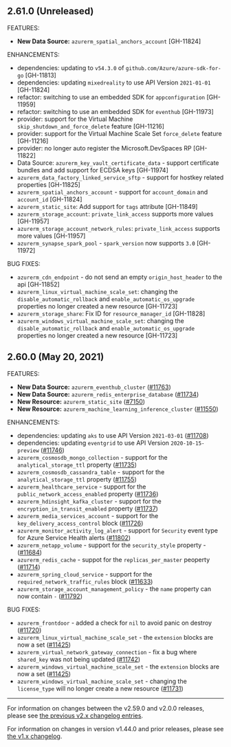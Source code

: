 ## 2.61.0 (Unreleased)

FEATURES:

* **New Data Source:** `azurerm_spatial_anchors_account` [GH-11824]

ENHANCEMENTS:

* dependencies: updating to `v54.3.0` of `github.com/Azure/azure-sdk-for-go` [GH-11813]
* dependencies: updating `mixedreality` to use API Version `2021-01-01` [GH-11824]
* refactor: switching to use an embedded SDK for `appconfiguration` [GH-11959]
* refactor: switching to use an embedded SDK for `eventhub` [GH-11973]
* provider: support for the Virtual Machine `skip_shutdown_and_force_delete` feature [GH-11216]
* provider: support for the Virtual Machine Scale Set `force_delete` feature [GH-11216]
* provider: no longer auto register the Microsoft.DevSpaces RP [GH-11822]
* Data Source: `azurerm_key_vault_certificate_data` - support certificate bundles and add support for ECDSA keys [GH-11974]
* `azurerm_data_factory_linked_service_sftp` - support for hostkey related properties [GH-11825]
* `azurerm_spatial_anchors_account` - support for `account_domain` and `account_id` [GH-11824]
* `azurerm_static_site`: Add support for `tags` attribute [GH-11849]
* `azurerm_storage_account`: `private_link_access` supports more values [GH-11957]
* `azurerm_storage_account_network_rules`: `private_link_access` supports more values [GH-11957]
* `azurerm_synapse_spark_pool` - `spark_version` now supports `3.0` [GH-11972]

BUG FIXES:

* `azurerm_cdn_endpoint` - do not send an empty `origin_host_header` to the api [GH-11852]
* `azurerm_linux_virtual_machine_scale_set`: changing the `disable_automatic_rollback` and `enable_automatic_os_upgrade` properties no longer created a new resource [GH-11723]
* `azurerm_storage_share`: Fix ID for `resource_manager_id` [GH-11828]
* `azurerm_windows_virtual_machine_scale_set`: changing the `disable_automatic_rollback` and `enable_automatic_os_upgrade` properties no longer created a new resource [GH-11723]

## 2.60.0 (May 20, 2021)

FEATURES:

* **New Data Source:** `azurerm_eventhub_cluster` ([#11763](https://github.com/terraform-providers/terraform-provider-azurerm/issues/11763))
* **New Data Source:** `azurerm_redis_enterprise_database` ([#11734](https://github.com/terraform-providers/terraform-provider-azurerm/issues/11734))
* **New Resource:** `azurerm_static_site` ([#7150](https://github.com/terraform-providers/terraform-provider-azurerm/issues/7150))
* **New Resource:** `azurerm_machine_learning_inference_cluster` ([#11550](https://github.com/terraform-providers/terraform-provider-azurerm/issues/11550))

ENHANCEMENTS:

* dependencies: updating `aks` to use API Version `2021-03-01` ([#11708](https://github.com/terraform-providers/terraform-provider-azurerm/issues/11708))
* dependencies: updating `eventgrid` to use API Version `2020-10-15-preview` ([#11746](https://github.com/terraform-providers/terraform-provider-azurerm/issues/11746))
* `azurerm_cosmosdb_mongo_collection` - support for the `analytical_storage_ttl` property ([#11735](https://github.com/terraform-providers/terraform-provider-azurerm/issues/11735))
* `azurerm_cosmosdb_cassandra_table` - support for the `analytical_storage_ttl` property ([#11755](https://github.com/terraform-providers/terraform-provider-azurerm/issues/11755))
* `azurerm_healthcare_service` - support for the `public_network_access_enabled` property ([#11736](https://github.com/terraform-providers/terraform-provider-azurerm/issues/11736))
* `azurerm_hdinsight_kafka_cluster` - support for the `encryption_in_transit_enabled` property ([#11737](https://github.com/terraform-providers/terraform-provider-azurerm/issues/11737))
* `azurerm_media_services_account` - support for the `key_delivery_access_control` block ([#11726](https://github.com/terraform-providers/terraform-provider-azurerm/issues/11726))
* `azurerm_monitor_activity_log_alert` - support for `Security` event type for Azure Service Health alerts ([#11802](https://github.com/terraform-providers/terraform-provider-azurerm/issues/11802))
* `azurerm_netapp_volume` - support for the `security_style` property - ([#11684](https://github.com/terraform-providers/terraform-provider-azurerm/issues/11684))
* `azurerm_redis_cache` - suppot for the `replicas_per_master` peoperty ([#11714](https://github.com/terraform-providers/terraform-provider-azurerm/issues/11714))
* `azurerm_spring_cloud_service` - support for the `required_network_traffic_rules` block ([#11633](https://github.com/terraform-providers/terraform-provider-azurerm/issues/11633))
* `azurerm_storage_account_management_policy` - the `name` property can now contain `-` ([#11792](https://github.com/terraform-providers/terraform-provider-azurerm/issues/11792))

BUG FIXES:

* `azurerm_frontdoor` - added a check for `nil` to avoid panic on destroy ([#11720](https://github.com/terraform-providers/terraform-provider-azurerm/issues/11720))
* `azurerm_linux_virtual_machine_scale_set` - the `extension` blocks are now a set ([#11425](https://github.com/terraform-providers/terraform-provider-azurerm/issues/11425))
* `azurerm_virtual_network_gateway_connection` - fix a bug where `shared_key` was not being updated ([#11742](https://github.com/terraform-providers/terraform-provider-azurerm/issues/11742))
* `azurerm_windows_virtual_machine_scale_set` - the `extension` blocks are now a set ([#11425](https://github.com/terraform-providers/terraform-provider-azurerm/issues/11425))
* `azurerm_windows_virtual_machine_scale_set` - changing the `license_type` will no longer create a new resource ([#11731](https://github.com/terraform-providers/terraform-provider-azurerm/issues/11731))

---

For information on changes between the v2.59.0 and v2.0.0 releases, please see [the previous v2.x changelog entries](https://github.com/terraform-providers/terraform-provider-azurerm/blob/master/CHANGELOG-v2.md).

For information on changes in version v1.44.0 and prior releases, please see [the v1.x changelog](https://github.com/terraform-providers/terraform-provider-azurerm/blob/master/CHANGELOG-v1.md).
